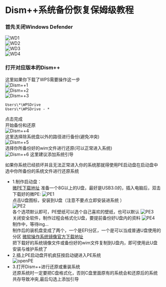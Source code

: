 # Dism++系统备份恢复保姆级教程

### 首先关闭Windows Defender
![WD1](https://github.com/user-attachments/assets/0a3a6e88-b6d5-4b62-b1e2-96d7cf8cefcf)  
![WD2](https://github.com/user-attachments/assets/cc754af4-e04a-458b-a57e-d071b675c2e6)  
![WD3](https://github.com/user-attachments/assets/203d594f-b2eb-4e11-823c-dabcdd409371)  
![WD4](https://github.com/user-attachments/assets/6982108f-8f14-4b1f-8bbf-9a296f620458)  

### 打开对应版本的Dism++
这里如果你下载了WPS需要操作这一步  
![Dism++1](https://github.com/user-attachments/assets/a651cfe4-8ae4-4aeb-aad5-4643d56d50ef)  
![Dism++2](https://github.com/user-attachments/assets/9fb7143b-ad6f-44de-8eaf-b961ddc4c25f)  
![Dism++3](https://github.com/user-attachments/assets/68ac99cd-4eeb-40e9-8e66-f32255dd5949)  
```
Users\*\WPSDrive
Users\*\WPSDrive - *
```
点击完成  
开始备份和还原  
![Dism++4](https://github.com/user-attachments/assets/b36f7429-52ea-4d79-8fcd-af28d8b0c140)  
这里选择除系统盘以外的路径进行备份(避免冲突)  
![Dism++5](https://github.com/user-attachments/assets/3a617369-e397-4afb-b829-2862d1618220)  
选择你所备份好的wim文件进行还原(可以正常进入系统)  
![Dism++6](https://github.com/user-attachments/assets/b9a4ace3-92a8-47e0-adad-e65d9d378eef)
这里建议添加系统引导

如果你系统已经损坏并且无法正常进入你的系统那就得使用PE启动盘在启动盘中选中你所备份的系统文件进行还原系统  
- 1.制作启动盘：  
[微PE下载地址](https://www.wepe.com.cn/download.html)
准备一个8G以上的U盘，最好是USB3.0的，插入电脑后，双击下载好的微PE:
![PE1](https://github.com/user-attachments/assets/ece11c10-e57f-4e0d-b159-0b5abcd5784e)  
点击U盘图标，安装到U盘（注意不要点立即安装进系统 ）  
![PE2](https://github.com/user-attachments/assets/0256aea3-3ccd-46ab-a68e-6a6fed61855a)  
各个选项默认即可，PE壁纸可以选个自己喜欢的壁纸，也可以默认
![PE3](https://github.com/user-attachments/assets/6e067b6a-4ca3-42c7-a5bc-1ae25a5e821a)  
关闭安全软件，制作过程会格式化U盘，要提前备份好U盘内的资料
![PE4](https://github.com/user-attachments/assets/c03bf334-7077-4afc-9099-e9870b2cf559)  
制作中，等待ing...  
制作后的装机盘变成了两个，一个是EFI分区，一个是可以当成普通U盘使用的分区
[微软操作系统镜像官方下载地址](https://www.microsoft.com/zh-cn/software-download/)  
把下载好的系统镜像文件或备份好的wim文件复制到U盘内，即可使用此U盘安装与维护系统了  
- 2.插上PE启动盘开机疯狂按启动键进入PE系统  
![openPE](https://github.com/user-attachments/assets/4ca9ff9a-2c20-467d-98fb-e7d4987738d4)  
- 3.打开Dism++进行还原或重装系统  
还原系统时一定要把C盘格式化，否则C盘里面原有的系统会和还原后的系统共存导致冲突,最后勾选上添加引导  
